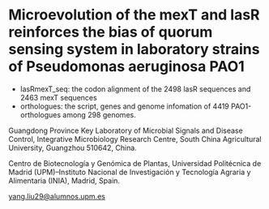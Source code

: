 # Microevolution of the mexT and lasR reinforces the bias of quorum sensing system in laboratory strains of Pseudomonas aeruginosa PAO1
  - lasRmexT_seq: the codon alignment of the 2498 lasR sequences and 2463 mexT sequences
  - orthologues: the script, genes and genome infomation of 4419 PAO1-orthologues among 298 genomes.


Guangdong Province Key Laboratory of Microbial Signals and Disease Control, Integrative Microbiology Research Centre, South China Agricultural University, Guangzhou 510642, China.


Centro de Biotecnología y Genómica de Plantas, Universidad Politécnica de Madrid (UPM)–Instituto Nacional de Investigación y Tecnología Agraria y Alimentaria (INIA), Madrid, Spain.

yang.liu29@alumnos.upm.es
